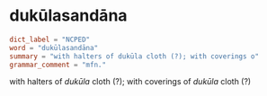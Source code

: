 # dukūlasandāna

``` toml
dict_label = "NCPED"
word = "dukūlasandāna"
summary = "with halters of dukūla cloth (?); with coverings o"
grammar_comment = "mfn."
```

with halters of *dukūla* cloth (?); with coverings of *dukūla* cloth (?)

